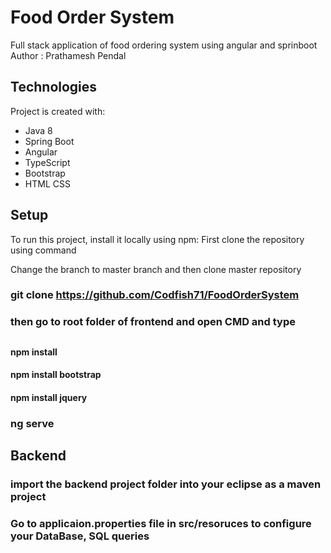 # Food Order System
Full stack application of food ordering system using angular and sprinboot
Author : Prathamesh Pendal


## Technologies
Project is created with:
* Java 8
* Spring Boot
* Angular
* TypeScript
* Bootstrap
* HTML CSS

## Setup
To run this project, install it locally using npm:
First clone the repository using command 

Change the branch to master branch and then clone master repository 
### git clone https://github.com/Codfish71/FoodOrderSystem

### then go to root folder of frontend and open CMD and type
## 
#### npm install
#### npm install bootstrap
#### npm install jquery
### ng serve

## Backend
### import the backend project folder into your eclipse as a maven project
### Go to applicaion.properties file in src/resoruces to configure your DataBase, SQL queries


